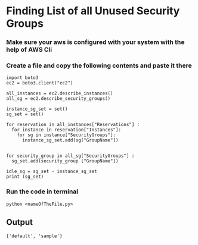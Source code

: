 # Finding List of all Unused Security Groups

### Make sure your aws is configured with your system with the help of AWS Cli
### Create a file and copy the following contents and paste it there
````
import boto3 
ec2 = boto3.client("ec2")

all_instances = ec2.describe_instances() 
all_sg = ec2.describe_security_groups()

instance_sg_set = set()
sg_set = set()

for reservation in all_instances["Reservations"] :
  for instance in reservation["Instances"]: 
    for sg in instance["SecurityGroups"]:
      instance_sg_set.add(sg["GroupName"]) 


for security_group in all_sg["SecurityGroups"] :
  sg_set.add(security_group ["GroupName"])

idle_sg = sg_set - instance_sg_set
print (sg_set)
````
### Run the code in terminal
````
python <nameOfTheFile.py>
````

## Output
````
{'default', 'sample'}
````